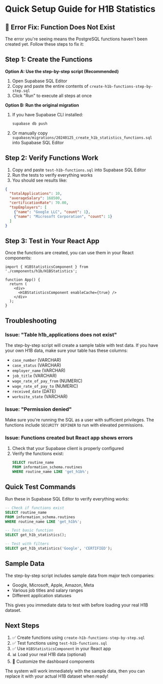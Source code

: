 # Quick Setup Guide for H1B Statistics

## 🚨 Error Fix: Function Does Not Exist

The error you're seeing means the PostgreSQL functions haven't been created yet. Follow these steps to fix it:

## Step 1: Create the Functions

**Option A: Use the step-by-step script (Recommended)**

1. Open Supabase SQL Editor
2. Copy and paste the entire contents of `create-h1b-functions-step-by-step.sql`
3. Click "Run" to execute all steps at once

**Option B: Run the original migration**

1. If you have Supabase CLI installed:
   ```bash
   supabase db push
   ```

2. Or manually copy `supabase/migrations/20240125_create_h1b_statistics_functions.sql` into Supabase SQL Editor

## Step 2: Verify Functions Work

1. Copy and paste `test-h1b-functions.sql` into Supabase SQL Editor
2. Run the tests to verify everything works
3. You should see results like:

```json
{
  "totalApplications": 10,
  "averageSalary": 168500,
  "certificationRate": 70.00,
  "topEmployers": [
    {"name": "Google LLC", "count": 1},
    {"name": "Microsoft Corporation", "count": 1}
  ]
}
```

## Step 3: Test in Your React App

Once the functions are created, you can use them in your React components:

```tsx
import { H1BStatisticsComponent } from './components/h1b/H1BStatistics';

function App() {
  return (
    <div>
      <H1BStatisticsComponent enableCache={true} />
    </div>
  );
}
```

## Troubleshooting

### Issue: "Table h1b_applications does not exist"

The step-by-step script will create a sample table with test data. If you have your own H1B data, make sure your table has these columns:

- `case_number` (VARCHAR)
- `case_status` (VARCHAR) 
- `employer_name` (VARCHAR)
- `job_title` (VARCHAR)
- `wage_rate_of_pay_from` (NUMERIC)
- `wage_rate_of_pay_to` (NUMERIC)
- `received_date` (DATE)
- `worksite_state` (VARCHAR)

### Issue: "Permission denied"

Make sure you're running the SQL as a user with sufficient privileges. The functions include `SECURITY DEFINER` to run with elevated permissions.

### Issue: Functions created but React app shows errors

1. Check that your Supabase client is properly configured
2. Verify the functions exist:
   ```sql
   SELECT routine_name 
   FROM information_schema.routines 
   WHERE routine_name LIKE 'get_h1b%';
   ```

## Quick Test Commands

Run these in Supabase SQL Editor to verify everything works:

```sql
-- Check if functions exist
SELECT routine_name 
FROM information_schema.routines 
WHERE routine_name LIKE 'get_h1b%';

-- Test basic function
SELECT get_h1b_statistics();

-- Test with filters
SELECT get_h1b_statistics('Google', 'CERTIFIED');
```

## Sample Data

The step-by-step script includes sample data from major tech companies:
- Google, Microsoft, Apple, Amazon, Meta
- Various job titles and salary ranges
- Different application statuses

This gives you immediate data to test with before loading your real H1B dataset.

## Next Steps

1. ✅ Create functions using `create-h1b-functions-step-by-step.sql`
2. ✅ Test functions using `test-h1b-functions.sql`
3. ✅ Use `H1BStatisticsComponent` in your React app
4. 📊 Load your real H1B data (optional)
5. 🎨 Customize the dashboard components

The system will work immediately with the sample data, then you can replace it with your actual H1B dataset when ready!